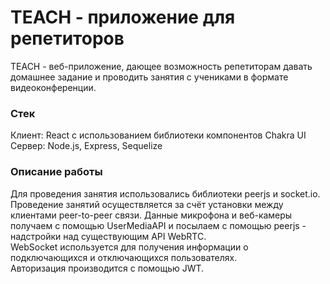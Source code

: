 # TEACH - приложение для репетиторов

TEACH - веб-приложение, дающее возможность репетиторам давать домашнее задание и проводить занятия с учениками в формате видеоконференции.

### Стек
Клиент: React с использованием библиотеки компонентов Chakra UI  
Сервер: Node.js, Express, Sequelize

### Описание работы
Для проведения занятия использовались библиотеки peerjs и socket.io.  
Проведение занятий осуществляется за счёт установки между клиентами peer-to-peer связи. Данные микрофона и веб-камеры получаем с помощью UserMediaAPI и посылаем с помощью peerjs - надстройки над существующим API WebRTC.  
WebSocket используется для получения информации о подключающихся и отключающихся пользователях.  
Авторизация производится с помощью JWT.
